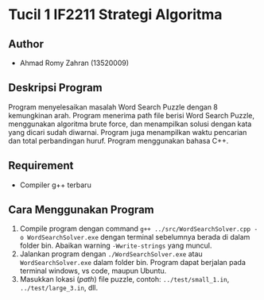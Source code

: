 # Tucil 1 IF2211 Strategi Algoritma

## Author
* Ahmad Romy Zahran (13520009)

## Deskripsi Program
Program menyelesaikan masalah Word Search Puzzle dengan 8 kemungkinan arah. Program menerima path file berisi Word Search Puzzle, menggunakan algoritma brute force, dan menampilkan solusi dengan kata yang dicari sudah diwarnai. Program juga menampilkan waktu pencarian dan total perbandingan huruf. Program menggunakan bahasa C++.

## Requirement
* Compiler g++ terbaru

## Cara Menggunakan Program
1. Compile program dengan command `g++ ../src/WordSearchSolver.cpp -o WordSearchSolver.exe` dengan terminal sebelumnya berada di dalam folder bin. Abaikan warning `-Wwrite-strings` yang muncul.
2. Jalankan program dengan `./WordSearchSolver.exe` atau `WordSearchSolver.exe` dalam folder bin. Program dapat berjalan pada terminal windows, vs code, maupun Ubuntu.
3. Masukkan lokasi (_path_) file puzzle, contoh: `../test/small_1.in`, `../test/large_3.in`, dll.  
